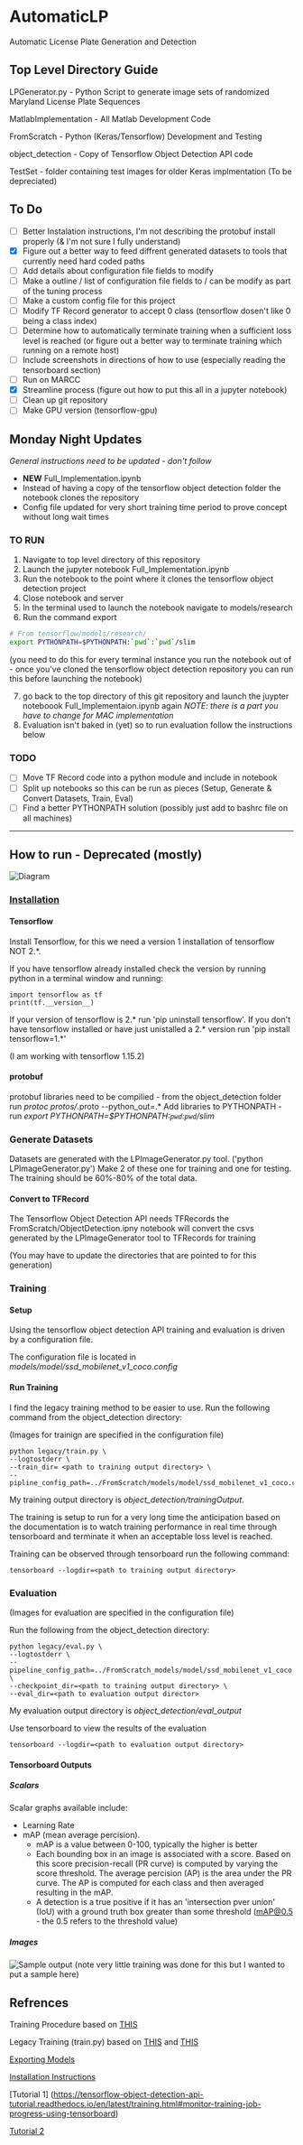 # AutomaticLP
Automatic License Plate Generation and Detection 

## Top Level Directory Guide
LPGenerator.py - Python Script to generate image sets of randomized Maryland License Plate Sequences

MatlabImplementation - All Matlab Development Code

FromScratch - Python (Keras/Tensorflow) Development and Testing

object_detection - Copy of Tensorflow Object Detection API code

TestSet - folder containing test images for older Keras implmentation (To be depreciated)

## To Do
- [ ] Better Instalation instructions, I'm not describing the protobuf install properly (& I'm not sure I fully understand)
- [X] Figure out a better way to feed diffrent generated datasets to tools that currently need hard coded paths
- [ ] Add details about configuration file fields to modify
- [ ] Make a outline / list of configuration file fields to / can be modify as part of the tuning process
- [ ] Make a custom config file for this project
- [ ] Modify TF Record generator to accept 0 class (tensorflow dosen't like 0 being a class index)
- [ ] Determine how to automatically terminate training when a sufficient loss level is reached (or figure out a better way to terminate training which running on a remote host)
- [ ] Include screenshots in directions of how to use (especially reading the tensorboard section)
- [ ] Run on MARCC
- [X] Streamline process (figure out how to put this all in a jupyter notebook)
- [ ] Clean up git repository
- [ ] Make GPU version (tensorflow-gpu)

## Monday Night Updates
*General instructions need to be updated - don't follow*
- **NEW** Full_Implementation.ipynb
- Instead of having a copy of the tensorflow object detection folder the notebook clones the repository
- Config file updated for very short training time period to prove concept without long wait times
### TO RUN 
1. Navigate to top level directory of this repository 
2. Launch the jupyter notebook Full_Implementation.ipynb
3. Run the notebook to the point where it clones the tensorflow object detection project
4. Close notebook and server
5. In the terminal used to launch the notebook navigate to models/research
6. Run the command export 
``` bash
# From tensorflow/models/research/
export PYTHONPATH=$PYTHONPATH:`pwd`:`pwd`/slim
```
(you need to do this for every terminal instance you run the notebook out of - once you've cloned the tensorflow object detection repository you can run this before launching the notebook)

7. go back to the top directory of this git repository and launch the juypter noteboook Full_Implementaion.ipynb again
*NOTE: there is a part you have to change for MAC implementation*
8. Evaluation isn't baked in (yet) so to run evaluation follow the instructions below

### TODO
- [ ] Move TF Record code into a python module and include in notebook
- [ ] Split up notebooks so this can be run as pieces (Setup, Generate & Convert Datasets, Train, Eval)
- [ ] Find a better PYTHONPATH solution (possibly just add to bashrc file on all machines)

_______________________________________________________________________________________
## How to run - Deprecated (mostly)

![Diagram](Diagram.png)

### [Installation](https://github.com/tensorflow/models/blob/master/research/object_detection/g3doc/installation.md)

#### Tensorflow
Install Tensorflow, for this we need a version 1 installation of tensorflow NOT 2.*. 

If you have tensorflow already installed check the version by running python in a terminal window and running: 

    import tensorflow as tf
    print(tf.__version__)
    
If your version of tensorflow is 2.* run 'pip uninstall tensorflow'.
If you don't have tensorflow installed or have just unistalled a 2.* version run 'pip install tensorflow=1.*'

(I am working with tensorflow 1.15.2)

#### protobuf
protobuf libraries need to be compilied - from the object_detection folder run *protoc protos/*.proto --python_out=.*
Add libraries to PYTHONPATH - run *export PYTHONPATH=$PYTHONPATH:`pwd`:`pwd`/slim*


### Generate Datasets
Datasets are generated with the LPImageGenerator.py tool. ('python LPImageGenerator.py')
Make 2 of these one for training and one for testing. The training should be 60%-80% of the total data.
  
#### Convert to TFRecord
The Tensorflow Object Detection API needs TFRecords the FromScratch/ObjectDetection.ipny notebook will convert the csvs generated by the LPImageGenerator tool to TFRecords for training

(You may have to update the directories that are pointed to for this generation)
  
 ### Training
 
 #### Setup
 Using the tensorflow object detection API training and evaluation is driven by a configuration file. 
 
 The configuration file is located in *models/model/ssd_mobilenet_v1_coco.config*
 
 #### Run Training
 I find the legacy training method to be easier to use. Run the following command from the object_detection directory:
 
 (Images for trainign are specified in the configuration file)
 
    python legacy/train.py \
    --logtostderr \
    --train_dir= <path to training output directory> \
    --pipline_config_path=../FromScratch/models/model/ssd_mobilenet_v1_coco.config

 
 My training output directory is *object_detection/trainingOutput*.
 
The training is setup to run for a very long time the anticipation based on the documentation is to watch training performance in real time through tensorboard and terminate it when an acceptable loss level is reached. 

Training can be observed through tensorboard run the following command:

    tensorboard --logdir=<path to training output directory>

### Evaluation
(Images for evaluation are specified in the configuration file)

Run the following from the object_detection directory:

    python legacy/eval.py \
    --logtostderr \
    --pipeline_config_path=../FromScratch_models/model/ssd_mobilenet_v1_coco.config \
    --checkpoint_dir=<path to training output directory> \
    --eval_dir=<path to evaluation output director>

 
My evaluation output directory is *object_detection/eval_output*
 
Use tensorboard to view the results of the evaluation 

    tensorboard --logdir=<path to evaluation output directory>
    
#### Tensorboard Outputs

##### Scalars
Scalar graphs available include: 
- Learning Rate
- mAP (mean average percision). 
    - mAP is a value between 0-100, typically the higher is better
    - Each bounding box in an image is associated with a score. Based on this score precision-recall (PR curve) is computed by varying the score threshold. The average percision (AP) is the area under the PR curve. The AP is computed for each class and then averaged resulting in the mAP. 
    - A detection is a true positive if it has an 'intersection pver union' (IoU) with a ground truth box greater than some threshold (mAP@0.5 - the 0.5 refers to the threshold value)

##### Images

![Sample output](tensorboardWorking.png)
(note very little training was done for this but I wanted to put a sample here)

## Refrences
Training Procedure based on [THIS](https://github.com/tensorflow/models/blob/fae6ca34c3d7aab1aff0588bab6bd467e51ef13b/research/object_detection/g3doc/running_locally.md)

Legacy Training (train.py) based on [THIS](https://pythonprogramming.net/testing-custom-object-detector-tensorflow-object-detection-api-tutorial/?completed=/training-custom-objects-tensorflow-object-detection-api-tutorial/)
and [THIS](https://towardsdatascience.com/creating-your-own-object-detector-ad69dda69c85)

[Exporting Models](https://github.com/tensorflow/models/blob/master/research/object_detection/g3doc/exporting_models.md)

[Installation Instructions](https://github.com/tensorflow/models/blob/master/research/object_detection/g3doc/installation.md)

[Tutorial 1] (https://tensorflow-object-detection-api-tutorial.readthedocs.io/en/latest/training.html#monitor-training-job-progress-using-tensorboard)

[Tutorial 2](https://becominghuman.ai/tensorflow-object-detection-api-tutorial-training-and-evaluating-custom-object-detector-ed2594afcf73)
